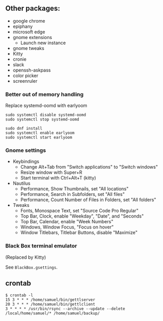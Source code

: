 ## Other packages:

 * google chrome
 * epiphany
 * microsoft edge
 * gnome extensions
   - Launch new instance
 * gnome tweaks
 * Kitty
 * cronie
 * slack
 * openssh-askpass
 * color picker
 * screenruler

### Better out of memory handling
Replace systemd-oomd with earlyoom
```
sudo systemctl disable systemd-oomd
sudo systemctl stop systemd-oomd

sudo dnf install
sudo systemctl enable earlyoom
sudo systemctl start earlyoom
```

### Gnome settings

 * Keybindings
   - Change Alt+Tab from "Switch applications" to "Switch windows"
   - Resize window with Super+R
   - Start terminal with Ctrl+Alt+T (kitty)
 * Nautilus
   - Performance, Show Thumbnails, set "All locations"
   - Performance, Search in Subfolders, set "All files"
   - Performance, Count Number of Files in Folders, set "All folders"
 * Tweaks
   - Fonts, Monospace Text, set "Source Code Pro Regular"
   - Top Bar, Clock, enable "Weekday", "Date", and "Seconds"
   - Top Bar, Calendar, enable "Week Numbers"
   - Windows, Window Focus, "Focus on hover"
   - Window Titlebars, Titlebar Buttons, disable "Maximize"

### Black Box terminal emulator

(Replaced by Kitty)

See `BlackBox.gsettings`.

## crontab

```
$ crontab -l
15 3 * * * /home/samuel/bin/gettlserver
20 3 * * * /home/samuel/bin/gettlclient
3 * * * * /usr/bin/rsync --archive --update --delete /local/home/samuel/* /home/samuel/backup/
```
